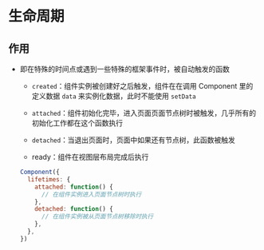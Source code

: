 # 生命周期

## 作用

  - 即在特殊的时间点或遇到一些特殊的框架事件时，被自动触发的函数

      - `created`：组件实例被创建好之后触发，组件在在调用 Component 里的定义数据 `data` 来实例化数据，此时不能使用 `setData`

      - `attached`：组件初始化完毕，进入页面页面节点树时被触发，几乎所有的初始化工作都在这个函数执行

      - `detached`：当退出页面时，页面中如果还有节点树，此函数被触发

      - ready：组件在视图层布局完成后执行

    ```javascript
    Component({
      lifetimes: {
        attached: function() {
          // 在组件实例进入页面节点树时执行
        },
        detached: function() {
          // 在组件实例被从页面节点树移除时执行
        },
      },
    })
    ```
